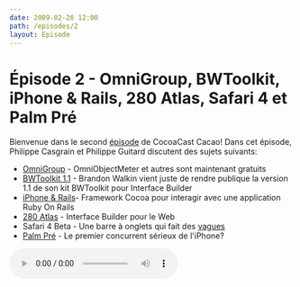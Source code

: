 ```yaml
---
date: 2009-02-26 12:00
path: /episodes/2
layout: Episode
---
```

# Épisode 2 - OmniGroup, BWToolkit, iPhone & Rails, 280 Atlas, Safari 4 et Palm Pré
<p>Bienvenue dans le second <a href="https://archive.org/download/cacaocast/cacaocast_2.mp3" rel="self">épisode</a> de CocoaCast Cacao! Dans cet épisode, Philippe Casgrain et Philippe Guitard discutent des sujets suivants:</p>
<ul><li><a href="http://blog.omnigroup.com/2009/02/25/omniweb-omnidazzle-omnidisksweeper-and-omniobjectmeter-now-freeware/">OmniGroup</a> - OmniObjectMeter et autres sont maintenant gratuits</li>
<li><a href="http://brandonwalkin.com/bwtoolkit/">BWToolkit 1.1</a> - Brandon Walkin vient juste de rendre publique la version 1.1 de son kit BWToolkit pour Interface Builder</li>
<li><a href="http://iphoneonrails.com/">iPhone &amp; Rails</a>- Framework Cocoa pour interagir avec une application Ruby On Rails</li>
<li><a href="http://280atlas.com/">280 Atlas</a> - Interface Builder pour le Web</li>
<li>Safari 4 Beta - Une barre à onglets qui fait des <a href="http://www.manton.org/2009/02/defending.html">vagues</a></li>
<li><a href="http://developer.palm.com/">Palm Pré</a> - Le premier concurrent sérieux de l'iPhone?</li>
</ul>
<p><audio controls><source src="https://archive.org/download/cacaocast/cacaocast_2.mp3" type="audio/mpeg"><source src="https://archive.org/download/cacaocast/cacaocast_2.mp3" type="audio/mp4">Votre navigateur ne supporte pas l'élément audio / Your browser does not support the audio element.</audio></p>
